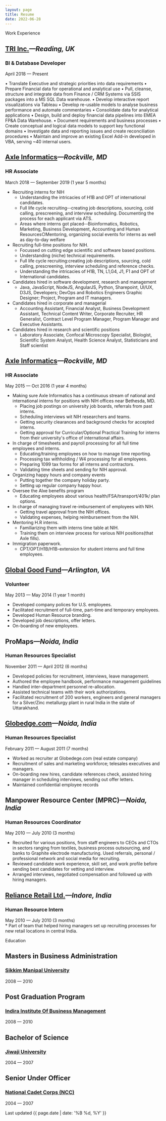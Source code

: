 ```yaml
---
layout: page
title: Resume
date: 2022-06-28
---
```


<p class="message">Work Experience</p>

<h2><a href="https://www.verizon.com/business/">TRI Inc.</a><cite class="job-location">&mdash;Reading, UK</cite></h2>
<h3 class="job-title">BI & Database Developer</h3>
<div class="post-date">April 2018 &mdash; Present</div>

•	Translate Executive and strategic priorities into data requirements 
•	Prepare Financial data for operational and analytical use 
•	Pull, cleanse, structure and integrate data from Finance / CRM Systems via SSIS packages into a MS SQL Data warehouse.
•	Develop interactive report visualizations via Tableau
•	Develop re-usable models to analyse business performance and automate commentaries 
•	Consolidate data for analytical applications 
•	Design, build and deploy financial data pipelines into EMEA FP&A Data Warehouse. 
•	Document requirements and business processes 
•	Create conceptual and logical data models to support key functional domains 
•	Investigate data and reporting issues and create reconciliation procedures
•	Maintain and improve an existing Excel Add-in developed in VBA, serving ~40 internal users. 

 
<h2><a href="http://axleinfo.com">Axle Informatics</a><cite class="job-location">&mdash;Rockville, MD</cite></h2>
<h3 class="job-title">HR Associate</h3>
<div class="post-date">March 2018 &mdash; September 2019 (1 year 5 months)</div>

* Recruiting interns for NIH
  * Understanding the intricacies of H1B and OPT of international candidates.
  * Full life cycle recruiting--creating job descriptions, sourcing, cold calling, prescreening, and interview scheduling. Documenting the process for each applicant via ATS.
  * Areas where interns got placed--Bioinformatics, Robotics, Marketing, Business Development, Accounting and Human Resources○Mentoring, organizing social events for interns as well as day-to-day welfare
* Recruiting full-time positions for NIH.
  * Focussed on cutting edge scientific and software based positions.
  * Understanding (niche) technical requirements.
  * Full life cycle recruiting:creating job descriptions, sourcing, cold calling, prescreening, interview scheduling and reference checks.
  * Understanding the intricacies of H1B, TN, L1,G4, J1, F1 and OPT of International candidates.
* Candidates hired in software development, research and management
   * Java, JavaScript, NodeJS, AngularJS, Python, Sharepoint, UI/UX, D3JS, Developers; DevOps and Robotics Engineers Graphic Designer; Project, Program and IT managers.
* Candidates hired in corporate and managerial
   * Accounting Assistant, Financial Analyst, Business Development Assistant, Technical Content Writer, Corporate Recruiter, HR Generalist, Contract Level Program Manager, Program Manager and Executive Assistants.
* Candidates hired in research and scientific positions
   * Laboratory Associate, Confocal Microscopy Specialist, Biologist, Scientific System Analyst, Health Science Analyst, Statisticians and Staff scientist

<h2><a href="http://axleinfo.com">Axle Informatics</a><cite class="job-location">&mdash;Rockville, MD</cite></h2>
<h3 class="job-title">HR Associate</h3>
<div class="post-date">May 2015 &mdash; Oct 2016 (1 year 4 months)</div>

* Making sure Axle Informatics has a continuous stream of national and international interns for positions with NIH offices near Bethesda, MD.
  * Placing job postings on university job boards, referrals from past interns.
  * Scheduling interviews wit NIH researchers and teams.
  * Getting security clearances and background checks for accepted interns.
  * Getting approval for Curricular/Optional Practical Training for interns from their university's office of international affairs.
* In charge of timesheets and payroll processing for all full time employees and interns.
  * Educating/training employees on how to manage time reporting.
  * Processing tax withholding / W4 processing for all employees.
  * Preparing 1099 tax forms for all interns and contractors.
  * Validating time sheets and sending for NIH approval.
* Organizing happy hours and company events
  * Putting together the company holiday party.
  * Setting up regular company happy hour.
* Oversee the Alxe benefits program
  * Educating employees about various health/FSA/transport/401k/ plan options.
* In charge of managing travel re-imbursement of employees with NIH.
  * Getting travel approval from the NIH offices.
  * Validating expenses, helping reimbursement from the NIH.
* Mentoring H.R interns.
  * Familiarizing them with interns time table at NIH.
  * Training them on interview process for various NIH positions(that Axle fills).
* Immigration paperwork.
  * CPT/OPT/H1B/H1B-extension for student interns and full time employees.
 
<h2><a href="http://globalgoodfund.org">Global Good Fund</a><cite class="job-location">&mdash;Arlington, VA</cite></h2>
<h3 class="job-title">Volunteer</h3>
<div class="post-date">May 2013 &mdash; May 2014 (1 year 1 month)</div>

* Developed company polices for U.S. employees.
* Facilitated recruitment of full-time, part-time and temporary employees.
* Developed Human Resource branding.
* Developed job descriptions, offer letters.
* On-boarding of new employees.

## ProMaps<cite class="job-location">&mdash;Noida, India</cite>
<h3 class="job-title">Human Resources Specialist</h3>
<div class="post-date">November 2011 &mdash;  April 2012 (6 months)</div>

* Developed policies for recruitment, interviews, leave management.
* Authored the employee handbook, performance management guidelines
* Handled inter-department personnel re-allocation.
* Assisted technical teams with their work authorizations.
* Facilitated recruitment of 200 workers, engineers and general managers for a Silver/Zinc metallurgy plant in rural India in the state of Uttarakhand.

## [Globedge.com](https://www.linkedin.com/company/globedge-com)<cite class="job-location">&mdash;Noida, India</cite>
<h3 class="job-title">Human Resources Specialist</h3>
<div class="post-date">February 2011 &mdash;  August 2011 (7 months)</div>

* Worked as recruiter at Globedege.com (real estate company)
* Recruitment of sales and marketing workforce; telesales executives and managers.
* On-boarding new hires, candidate references check, assisted hiring manager in scheduling interviews, sending out offer letters.
* Maintained confidential employee records

## Manpower Resource Center (MPRC)<cite class="job-location">&mdash;Noida, India</cite>
<h3 class="job-title">Human Resources Coordinator</h3>
<div class="post-date">May 2010 &mdash; July 2010 (3 months)</div>

* Recruited for various positions, from staff engineers to CEOs and CTOs in sectors ranging from textiles, business process outsourcing, and banks to Graphite electrode manufacturing. Used referrals, personal / professional network and social media for recruiting.
* Reviewed candidate work experience, skill set, and work profile before sending best candidates for vetting and interview.
* Arranged interviews, negotiated compensation and followed up with hiring managers.

<h2><a href="http://www.ril.com/OurBusinesses/Retail.aspx">Reliance Retail Ltd.</a><cite class="job-location">&mdash;Indore, India</cite></h2>
<h3 class="job-title">Human Resource Intern</h3>
<div class="post-date">May 2010 &mdash; July 2010 (3 months)</div>
* Part of team that helped hiring managers set up recruiting processes for new retail locations in central India.

<p class="message">Education</p>

## Masters in Business Administration
<h3 class="job-title"><a href="http://smu.edu.in">Sikkim Manipal University</a></h3>
<div class="post-date">2008 &mdash; 2010</div>

## Post Graduation Program
<h3 class="job-title"><a href="http://indiraiimp.edu.in">Indira Institute Of Business Management</a></h3>
<div class="post-date">2008 &mdash; 2010</div>

## Bachelor of Science
<h3 class="job-title"><a href="http://www.jiwaji.edu">Jiwaji University</a></h3>
<div class="post-date">2004 &mdash; 2007</div>

## Senior Under Officer 
<h3 class="job-title"><a href="http://nccindia.nic.in">National Cadet Corps (NCC)</a></h3>
<div class="post-date">2004 &mdash; 2007</div>

<div class="related">
<p class="footnote">Last updated {{  page.date | date: '%B %d, %Y' }}</p>
</div>

